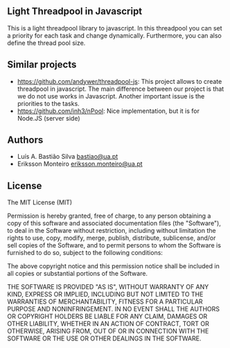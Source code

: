 Light Threadpool in Javascript 
----------

This is a light threadpool library to javascript. In this threadpool you can set a priority for each task and change dynamically. Furthermore, you can also define the thread pool size. 



Similar projects
----------------
* https://github.com/andywer/threadpool-js: This project allows to create threadpool in javascript. The main difference between our project is that we do not use works in Javascript. Another important issue is the priorities to the tasks. 
* https://github.com/inh3/nPool: Nice implementation, but it is for Node.JS (server side) 





Authors 
-------
* Luís A. Bastião Silva <bastiao@ua.pt>
* Eriksson Monteiro <eriksson.monteiro@ua.pt>


License 
--------
The MIT License (MIT)


Permission is hereby granted, free of charge, to any person obtaining a copy
of this software and associated documentation files (the "Software"), to deal
in the Software without restriction, including without limitation the rights
to use, copy, modify, merge, publish, distribute, sublicense, and/or sell
copies of the Software, and to permit persons to whom the Software is
furnished to do so, subject to the following conditions:

The above copyright notice and this permission notice shall be included in
all copies or substantial portions of the Software.

THE SOFTWARE IS PROVIDED "AS IS", WITHOUT WARRANTY OF ANY KIND, EXPRESS OR
IMPLIED, INCLUDING BUT NOT LIMITED TO THE WARRANTIES OF MERCHANTABILITY,
FITNESS FOR A PARTICULAR PURPOSE AND NONINFRINGEMENT. IN NO EVENT SHALL THE
AUTHORS OR COPYRIGHT HOLDERS BE LIABLE FOR ANY CLAIM, DAMAGES OR OTHER
LIABILITY, WHETHER IN AN ACTION OF CONTRACT, TORT OR OTHERWISE, ARISING FROM,
OUT OF OR IN CONNECTION WITH THE SOFTWARE OR THE USE OR OTHER DEALINGS IN
THE SOFTWARE.
